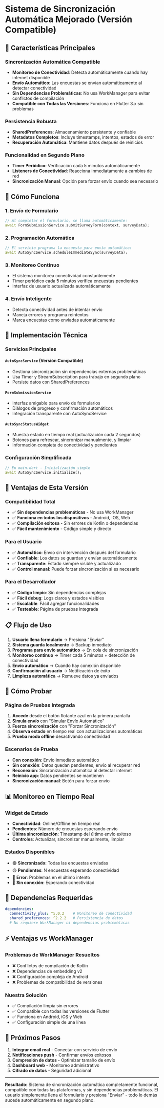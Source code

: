 # Sistema de Sincronización Automática Mejorado (Versión Compatible)

## 🚀 Características Principales

### Sincronización Automática Compatible

- **Monitoreo de Conectividad**: Detecta automáticamente cuando hay internet disponible
- **Envío Automático**: Las encuestas se envían automáticamente al detectar conectividad
- **Sin Dependencias Problemáticas**: No usa WorkManager para evitar conflictos de compilación
- **Compatible con Todas las Versiones**: Funciona en Flutter 3.x sin problemas

### Persistencia Robusta

- **SharedPreferences**: Almacenamiento persistente y confiable
- **Metadatos Completos**: Incluye timestamps, intentos, estados de error
- **Recuperación Automática**: Mantiene datos después de reinicios

### Funcionalidad en Segundo Plano

- **Timer Periódico**: Verificación cada 5 minutos automáticamente
- **Listeners de Conectividad**: Reacciona inmediatamente a cambios de red
- **Sincronización Manual**: Opción para forzar envío cuando sea necesario

## 📱 Cómo Funciona

### 1. Envío de Formulario
```dart
// Al completar el formulario, se llama automáticamente:
await FormSubmissionService.submitSurveyForm(context, surveyData);
```

### 2. Programación Automática
```dart
// El servicio programa la encuesta para envío automático:
await AutoSyncService.scheduleImmediateSync(surveyData);
```

### 3. Monitoreo Continuo
- El sistema monitorea conectividad constantemente
- Timer periódico cada 5 minutos verifica encuestas pendientes
- Interfaz de usuario actualizada automáticamente

### 4. Envío Inteligente
- Detecta conectividad antes de intentar envío
- Maneja errores y programa reintentos
- Marca encuestas como enviadas automáticamente

## 🔧 Implementación Técnica

### Servicios Principales

#### `AutoSyncService` (Versión Compatible)
- Gestiona sincronización sin dependencias externas problemáticas
- Usa Timer y StreamSubscription para trabajo en segundo plano
- Persiste datos con SharedPreferences

#### `FormSubmissionService`
- Interfaz amigable para envío de formularios
- Diálogos de progreso y confirmación automáticos
- Integración transparente con AutoSyncService

#### `AutoSyncStatusWidget`
- Muestra estado en tiempo real (actualización cada 2 segundos)
- Botones para refrescar, sincronizar manualmente, y limpiar
- Información completa de conectividad y pendientes

### Configuración Simplificada

```dart
// En main.dart - Inicialización simple
await AutoSyncService.initialize();
```

## 🎯 Ventajas de Esta Versión

### Compatibilidad Total
- ✅ **Sin dependencias problemáticas** - No usa WorkManager
- ✅ **Funciona en todos los dispositivos** - Android, iOS, Web
- ✅ **Compilación exitosa** - Sin errores de Kotlin o dependencias
- ✅ **Fácil mantenimiento** - Código simple y directo

### Para el Usuario
- ✅ **Automático**: Envío sin intervención después del formulario
- ✅ **Confiable**: Los datos se guardan y envían automáticamente
- ✅ **Transparente**: Estado siempre visible y actualizado
- ✅ **Control manual**: Puede forzar sincronización si es necesario

### Para el Desarrollador
- ✅ **Código limpio**: Sin dependencias complejas
- ✅ **Fácil debug**: Logs claros y estados visibles
- ✅ **Escalable**: Fácil agregar funcionalidades
- ✅ **Testeable**: Página de pruebas integrada

## 📋 Flujo de Uso

1. **Usuario llena formulario** → Presiona "Enviar"
2. **Sistema guarda localmente** → Backup inmediato
3. **Programa para envío automático** → En cola de sincronización
4. **Monitoreo continuo** → Timer cada 5 minutos + detección de conectividad
5. **Envío automático** → Cuando hay conexión disponible
6. **Confirmación al usuario** → Notificación de éxito
7. **Limpieza automática** → Remueve datos ya enviados

## 🧪 Cómo Probar

### Página de Pruebas Integrada
1. **Accede** desde el botón flotante azul en la primera pantalla
2. **Simula envío** con "Simular Envío Automático"
3. **Fuerza sincronización** con "Forzar Sincronización"
4. **Observa estado** en tiempo real con actualizaciones automáticas
5. **Prueba modo offline** desactivando conectividad

### Escenarios de Prueba
- **Con conexión**: Envío inmediato automático
- **Sin conexión**: Datos quedan pendientes, envío al recuperar red
- **Reconexión**: Sincronización automática al detectar internet
- **Reinicio app**: Datos pendientes se mantienen
- **Sincronización manual**: Botón para forzar envío

## 📊 Monitoreo en Tiempo Real

### Widget de Estado
- **Conectividad**: Online/Offline en tiempo real
- **Pendientes**: Número de encuestas esperando envío
- **Última sincronización**: Timestamp del último envío exitoso
- **Controles**: Actualizar, sincronizar manualmente, limpiar

### Estados Disponibles
- 🟢 **Sincronizado**: Todas las encuestas enviadas
- 🟡 **Pendientes**: N encuestas esperando conectividad
- 🔴 **Error**: Problemas en el último intento
- 📵 **Sin conexión**: Esperando conectividad

## 🔧 Dependencias Requeridas

```yaml
dependencies:
  connectivity_plus: ^5.0.2    # Monitoreo de conectividad
  shared_preferences: ^2.2.2   # Persistencia de datos
  # No requiere WorkManager ni dependencias problemáticas
```

## ⚡ Ventajas vs WorkManager

### Problemas de WorkManager Resueltos
- ❌ Conflictos de compilación de Kotlin
- ❌ Dependencias de embedding v2
- ❌ Configuración compleja de Android
- ❌ Problemas de compatibilidad de versiones

### Nuestra Solución
- ✅ Compilación limpia sin errores
- ✅ Compatible con todas las versiones de Flutter
- ✅ Funciona en Android, iOS y Web
- ✅ Configuración simple de una línea

## 🚀 Próximos Pasos

1. **Integrar email real** - Conectar con servicio de envío
2. **Notificaciones push** - Confirmar envíos exitosos
3. **Compresión de datos** - Optimizar tamaño de envío
4. **Dashboard web** - Monitoreo administrativo
5. **Cifrado de datos** - Seguridad adicional

---

**Resultado**: Sistema de sincronización automática completamente funcional, compatible con todas las plataformas, y sin dependencias problemáticas. El usuario simplemente llena el formulario y presiona "Enviar" - todo lo demás sucede automáticamente en segundo plano.
